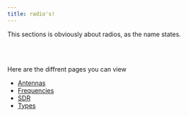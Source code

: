 ```yaml
---
title: radio's!
---
```


This sections is obviously about radios, as the name states. 

<br></br>

Here are the diffrent pages you can view

- [Antennas](antennas.md)
- [Frequencies](frequencies.md)
- [SDR](sdr.md)
- [Types](types.md)
